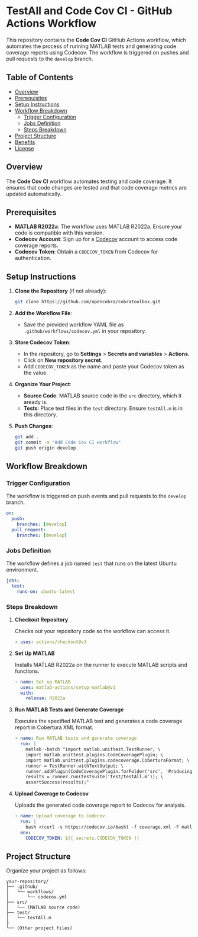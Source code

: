
# TestAll and Code Cov CI - GitHub Actions Workflow

This repository contains the **Code Cov CI** GitHub Actions workflow, which automates the process of running MATLAB tests and generating code coverage reports using Codecov. The workflow is triggered on pushes and pull requests to the `develop` branch.

## Table of Contents

- [Overview](#overview)
- [Prerequisites](#prerequisites)
- [Setup Instructions](#setup-instructions)
- [Workflow Breakdown](#workflow-breakdown)
  - [Trigger Configuration](#trigger-configuration)
  - [Jobs Definition](#jobs-definition)
  - [Steps Breakdown](#steps-breakdown)
- [Project Structure](#project-structure)
- [Benefits](#benefits)
- [License](#license)

## Overview

The **Code Cov CI** workflow automates testing and code coverage. It ensures that code changes are tested and that code coverage metrics are updated automatically.

## Prerequisites

- **MATLAB R2022a**: The workflow uses MATLAB R2022a. Ensure your code is compatible with this version.
- **Codecov Account**: Sign up for a [Codecov](https://codecov.io/) account to access code coverage reports.
- **Codecov Token**: Obtain a `CODECOV_TOKEN` from Codecov for authentication.

## Setup Instructions

1. **Clone the Repository** (if not already):

   ```bash
   git clone https://github.com/opencobra/cobratoolbox.git   
   ```

2. **Add the Workflow File**:

   - Save the provided workflow YAML file as `.github/workflows/codecov.yml` in your repository.

3. **Store Codecov Token**:

   - In the repository, go to **Settings** > **Secrets and variables** > **Actions**.
   - Click on **New repository secret**.
   - Add `CODECOV_TOKEN` as the name and paste your Codecov token as the value.

4. **Organize Your Project**:

   - **Source Code**: MATLAB source code in the `src` directory, which it aready is.
   - **Tests**: Place test files in the `test` directory. Ensure `testAll.m` is in this directory.

5. **Push Changes**:

   ```bash
   git add .
   git commit -m "Add Code Cov CI workflow"
   git push origin develop
   ```

## Workflow Breakdown

### Trigger Configuration

The workflow is triggered on push events and pull requests to the `develop` branch.

```yaml
on:
  push:
    branches: [develop]
  pull_request:
    branches: [develop]
```

### Jobs Definition

The workflow defines a job named `test` that runs on the latest Ubuntu environment.

```yaml
jobs:
  test:
    runs-on: ubuntu-latest
```

### Steps Breakdown

1. **Checkout Repository**

   Checks out your repository code so the workflow can access it.

   ```yaml
   - uses: actions/checkout@v3
   ```

2. **Set Up MATLAB**

   Installs MATLAB R2022a on the runner to execute MATLAB scripts and functions.

   ```yaml
   - name: Set up MATLAB
     uses: matlab-actions/setup-matlab@v1
     with:
       release: R2022a
   ```

3. **Run MATLAB Tests and Generate Coverage**

   Executes the specified MATLAB test and generates a code coverage report in Cobertura XML format.

   ```yaml
   - name: Run MATLAB tests and generate coverage
     run: |
       matlab -batch "import matlab.unittest.TestRunner; \
       import matlab.unittest.plugins.CodeCoveragePlugin; \
       import matlab.unittest.plugins.codecoverage.CoberturaFormat; \
       runner = TestRunner.withTextOutput; \
       runner.addPlugin(CodeCoveragePlugin.forFolder('src', 'Producing', CoberturaFormat('coverage.xml'))); \
       results = runner.run(testsuite('test/testAll.m')); \
       assertSuccess(results);"
   ```

4. **Upload Coverage to Codecov**

   Uploads the generated code coverage report to Codecov for analysis.

   ```yaml
   - name: Upload coverage to Codecov
     run: |
       bash <(curl -s https://codecov.io/bash) -f coverage.xml -F matlab
     env:
       CODECOV_TOKEN: ${{ secrets.CODECOV_TOKEN }}
   ```


## Project Structure

Organize your project as follows:

```
your-repository/
├── .github/
│   └── workflows/
│       └── codecov.yml
├── src/
│   └── (MATLAB source code)
├── test/
│   └── testAll.m
├
└── (Other project files)
```


